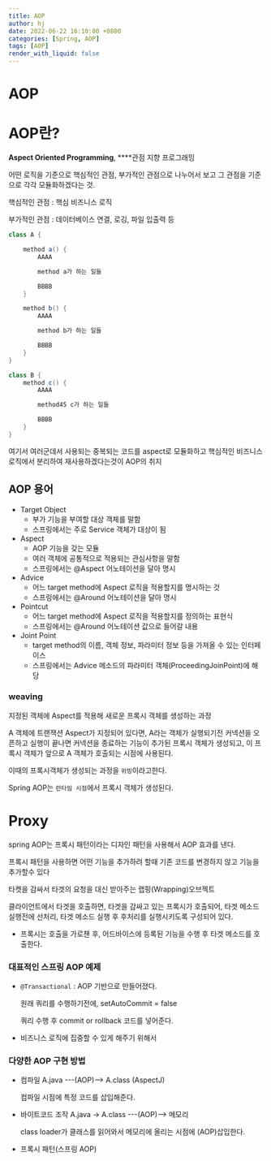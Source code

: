 ```yaml
---
title: AOP
author: hj
date: 2022-06-22 16:10:00 +0800
categories: [Spring, AOP]
tags: [AOP]
render_with_liquid: false
---
```


# AOP

# AOP란?

**Aspect Oriented Programming**, ****관점 지향 프로그래밍

어떤 로직을 기준으로 핵심적인 관점, 부가적인 관점으로 나누어서 보고 그 관점을 기준으로 각각 모듈화하겠다는 것.

핵심적인 관점 : 핵심 비즈니스 로직

부가적인 관점 : 데이터베이스 연결, 로깅, 파일 입출력 등

```java
class A {

    method a() {
        AAAA

        method a가 하는 일들

        BBBB
    }

    method b() {
        AAAA

        method b가 하는 일들

        BBBB
    }
}

class B {
    method c() {
        AAAA

        method45 c가 하는 일들

        BBBB
    }
}
```

여기서 여러군데서 사용되는 중복되는 코드를 aspect로 모듈화하고 핵심적인 비즈니스 로직에서 분리하여 재사용하겠다는것이 AOP의 취지

## AOP 용어

- Target Object
  - 부가 기능을 부여할 대상 객체를 말함
  - 스프링에서는 주로 Service 객체가 대상이 됨
- Aspect
  - AOP 기능을 갖는 모듈
  - 여러 객체에 공통적으로 적용되는 관심사항을 말함
  - 스프링에서는 @Aspect 어노테이션을 달아 명시
- Advice
  - 어느 target method에 Aspect 로직을 적용할지를 명시하는 것
  - 스프링에서는 @Around 어노테이션을 달아 명시
- Pointcut
  - 어느 target method에 Aspect 로직을 적용할지를 정의하는 표현식
  - 스프링에서는 @Around 어노테이션 값으로 들어갈 내용
- Joint Point
  - target method의 이름, 객체 정보, 파라미터 정보 등을 가져올 수 있는 인터페이스
  - 스프링에서는 Advice 메소드의 파라미터 객체(ProceedingJoinPoint)에 해당


### weaving

지정된 객체에 Aspect를 적용해 새로운 프록시 객체를 생성하는 과정

A 객체에 트랜잭션 Aspect가 지정되어 있다면, A라는 객체가 실행되기전 커넥션을 오픈하고 실행이 끝나면 커넥션을 종료하는 기능이 추가된 프록시 객체가 생성되고, 이 프록시 객체가 앞으로 A 객체가 호출되는 시점에 사용된다.

이때의 프록시객체가 생성되는 과정을 `위빙`이라고한다.

Spring AOP는 `런타임 시점`에서 프록시 객체가 생성된다.

# Proxy

spring AOP는 프록시 패턴이라는 디자인 패턴을 사용해서 AOP 효과를 낸다.

프록시 패턴을 사용하면 어떤 기능을 추가하려 할때 기존 코드를 변경하지 않고 기능을 추가할수 있다

타켓을 감싸서 타겟의 요청을 대신 받아주는 랩핑(Wrapping)오브젝트

클라이언트에서 타겟을 호출하면, 타겟을 감싸고 있는 프록시가 호출되어, 타겟 메소드 실행전에 선처리, 타겟 메소드 실행 후 후처리를 실행시키도록 구성되어 있다.

- 프록시는 호출을 가로챈 후, 어드바이스에 등록된 기능을 수행 후 타겟 메소드를 호출한다.

### 대표적인 스프링 AOP 예제

- `@Transactional` : AOP 기반으로 만들어졌다.

  원래 쿼리를 수행하기전에, setAutoCommit = false

  쿼리 수행 후 commit or rollback 코드를 넣어준다.

- 비즈니스 로직에 집중할 수 있게 해주기 위해서

### 다양한 AOP 구현 방법

- 컴파일 A.java ---(AOP)--> A.class (AspectJ)

  컴파일 시점에 특정 코드를 삽입해준다.

- 바이트코드 조작 A.java -> A.class ---(AOP)--> 메모리

  class loader가 클래스를 읽어와서 메모리에 올리는 시점에 (AOP)삽입한다.

- 프록시 패턴(스프링 AOP)
